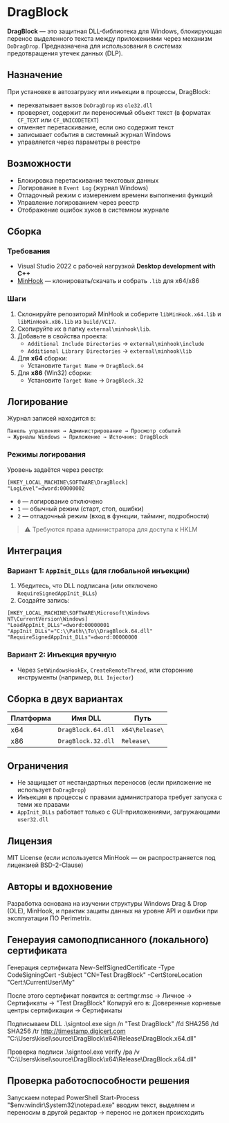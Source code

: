 # DragBlock

**DragBlock** — это защитная DLL-библиотека для Windows, блокирующая перенос выделенного текста между приложениями через механизм `DoDragDrop`. Предназначена для использования в системах предотвращения утечек данных (DLP).

## Назначение

При установке в автозагрузку или инъекции в процессы, DragBlock:

- перехватывает вызов `DoDragDrop` из `ole32.dll`
- проверяет, содержит ли переносимый объект текст (в форматах `CF_TEXT` или `CF_UNICODETEXT`)
- отменяет перетаскивание, если оно содержит текст
- записывает события в системный журнал Windows
- управляется через параметры в реестре

## Возможности

- Блокировка перетаскивания текстовых данных
- Логирование в `Event Log` (журнал Windows)
- Отладочный режим с измерением времени выполнения функций
- Управление логированием через реестр
- Отображение ошибок хуков в системном журнале

##  Сборка

### Требования

- Visual Studio 2022 с рабочей нагрузкой **Desktop development with C++**
- [MinHook](https://github.com/TsudaKageyu/minhook) — клонировать/скачать и собрать `.lib` для x64/x86

### Шаги

1. Склонируйте репозиторий MinHook и соберите `libMinHook.x64.lib` и `libMinHook.x86.lib` из `build/VC17`.
2. Скопируйте их в папку `external\minhook\lib`.
3. Добавьте в свойства проекта:
   - `Additional Include Directories` → `external\minhook\include`
   - `Additional Library Directories` → `external\minhook\lib`
4. Для **x64** сборки:
   - Установите `Target Name` → `DragBlock.64`
5. Для **x86** (Win32) сборки:
   - Установите `Target Name` → `DragBlock.32`

## Логирование

Журнал записей находится в:

```
Панель управления → Администрирование → Просмотр событий
→ Журналы Windows → Приложение → Источник: DragBlock
```

### Режимы логирования

Уровень задаётся через реестр:

```reg
[HKEY_LOCAL_MACHINE\SOFTWARE\DragBlock]
"LogLevel"=dword:00000002
```

- `0` — логирование отключено
- `1` — обычный режим (старт, стоп, ошибки)
- `2` — отладочный режим (вход в функции, тайминг, подробности)

> ⚠️ Требуются права администратора для доступа к HKLM

## Интеграция

### Вариант 1: `AppInit_DLLs` (для глобальной инъекции)

1. Убедитесь, что DLL подписана (или отключено `RequireSignedAppInit_DLLs`)
2. Создайте запись:

```reg
[HKEY_LOCAL_MACHINE\SOFTWARE\Microsoft\Windows NT\CurrentVersion\Windows]
"LoadAppInit_DLLs"=dword:00000001
"AppInit_DLLs"="C:\\Path\\To\\DragBlock.64.dll"
"RequireSignedAppInit_DLLs"=dword:00000000
```

### Вариант 2: Инъекция вручную

- Через `SetWindowsHookEx`, `CreateRemoteThread`, или сторонние инструменты (например, `DLL Injector`)

## Сборка в двух вариантах

| Платформа | Имя DLL             | Путь             |
|-----------|---------------------|------------------|
| x64       | `DragBlock.64.dll` | `x64\Release\` |
| x86       | `DragBlock.32.dll` | `Release\`      |

## Ограничения

- Не защищает от нестандартных переносов (если приложение не использует `DoDragDrop`)
- Инъекция в процессы с правами администратора требует запуска с теми же правами
- `AppInit_DLLs` работает только с GUI-приложениями, загружающими `user32.dll`

## Лицензия

MIT License (если используется MinHook — он распространяется под лицензией BSD-2-Clause)

## Авторы и вдохновение

Разработка основана на изучении структуры Windows Drag & Drop (OLE), MinHook, и практик защиты данных на уровне API и ошибки при эксплуатации ПО Perimetrix.

## Генерауия самоподписанного (локального) сертификата
Генерация сертификата
New-SelfSignedCertificate -Type CodeSigningCert -Subject "CN=Test DragBlock" -CertStoreLocation "Cert:\\CurrentUser\\My"
  
После этого сертификат появится в: certmgr.msc → Личное → Сертификаты → "Test DragBlock"
Копируй его в: Доверенные корневые центры сертификации → Сертификаты

Подписываем DLL
.\signtool.exe sign /n "Test DragBlock" /fd SHA256 /td SHA256 /tr http://timestamp.digicert.com "C:\Users\kisel\source\DragBlock\x64\Release\DragBlock.x64.dll"

Проверка подписи
.\signtool.exe verify /pa /v "C:\Users\kisel\source\DragBlock\x64\Release\DragBlock.x64.dll"

## Проверка работоспособности решения
Запускаем notepad PowerShell
Start-Process "$env:windir\\System32\\notepad.exe"
вводим текст, выделяем и переносим в другой редактор -> перенос не должен происходить